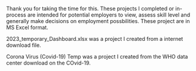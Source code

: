 Thank you for taking the time for this. These projects I completed or in-process are intended for potential employers to view, assess skill level and generally make decisions on employment possbilities. These project are in MS Excel format. 

2023_temporary_Dashboard.xlsx was a project I created from a internet download file. 

Corona Virus (Covid-19) Temp was a project I created from the WHO data center download on the COvid-19. 
